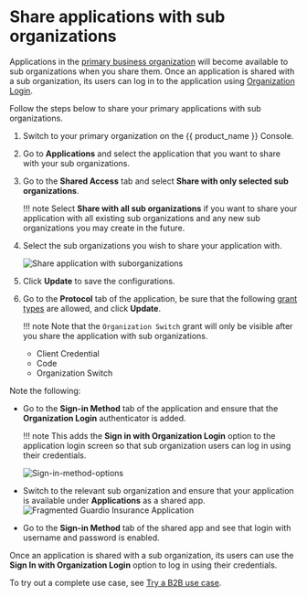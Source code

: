 # Share applications with sub organizations

Applications in the [primary business organization](../../guides/organization-management/manage-organizations/) will become available to sub organizations when you share them. Once an application is shared with a sub organization, its users can log in to the application using [Organization Login](../../guides/authentication/add-organization-login/).

Follow the steps below to share your primary applications with sub organizations.

1. Switch to your primary organization on the {{ product_name }} Console.
2. Go to **Applications** and select the application that you want to share with your sub organizations.
3. Go to the **Shared Access** tab and select **Share with only selected sub organizations**.

    !!! note
        Select **Share with all sub organizations** if you want to share your application with all existing sub organizations and any new sub organizations you may create in the future.

4. Select the sub organizations you wish to share your application with.

    ![Share application with suborganizations](../../../assets/img/guides/organization/manage-organizations/share-application.png)

5. Click **Update** to save the configurations.
6. Go to the **Protocol** tab of the application, be sure that the following [grant types](../../references/grant-types-in-asgardeo/) are allowed, and click **Update**.

    !!! note
        Note that the `Organization Switch` grant will only be visible after you share the application with sub organizations.

    - Client Credential
    - Code
    - Organization Switch

Note the following:
- Go to the **Sign-in Method** tab of the application and ensure that the **Organization Login** authenticator is added.

    !!! note
        This adds the **Sign in with Organization Login** option to the application login screen so that sub organization users can log in using their credentials.

    ![Sign-in-method-options](../../assets/img/guides/organization/manage-organizations/organization-login-signin-method.png)

- Switch to the relevant sub organization and ensure that your application is available under **Applications** as a shared app.
    ![Fragmented Guardio Insurance Application](../../../assets/img/guides/organization/manage-organizations/fragmented-app.png)

- Go to the **Sign-in Method** tab of the shared app and see that login with username and password is enabled.

Once an application is shared with a sub organization, its users can use the **Sign In with Organization Login** option to log in using their credentials.

To try out a complete use case, see [Try a B2B use case](../../guides/organization-management/manage-b2b-organizations/try-a-b2b-use-case/#s).
